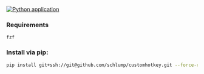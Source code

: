 [![Python application](https://github.com/Schlump/customhotkey/actions/workflows/python-app.yml/badge.svg)](https://github.com/Schlump/customhotkey/actions/workflows/python-app.yml)


### Requirements
`fzf`
### Install via pip:


``` bash
pip install git+ssh://git@github.com/schlump/customhotkey.git --force-reinstall
```
